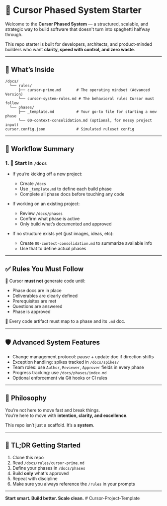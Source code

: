 # 🧠 Cursor Phased System Starter

Welcome to the **Cursor Phased System** — a structured, scalable, and strategic way to build software that doesn't turn into spaghetti halfway through.

This repo starter is built for developers, architects, and product-minded builders who want **clarity, speed with control, and zero waste**.

---

## 🚀 What’s Inside

```
/docs/
  └── rules/
      ├── cursor-prime.md       # The operating mindset (Advanced Version)
      └── cursor-system-rules.md # The behavioral rules Cursor must follow
  └── phases/
      ├── _template.md          # Your go-to file for starting a new phase
      └── 00-context-consolidation.md (optional, for messy project input)
cursor.config.json              # Simulated ruleset config
```

---

## 🔁 Workflow Summary

### 1. 📂 Start in `/docs`

- If you’re kicking off a new project:
  - Create `/docs`
  - Use `_template.md` to define each build phase
  - Complete all phase docs before touching any code

- If working on an existing project:
  - Review `/docs/phases`
  - Confirm what phase is active
  - Only build what’s documented and approved

- If no structure exists yet (just images, ideas, etc):
  - Create `00-context-consolidation.md` to summarize available info
  - Use that to define actual phases

---

## ✅ Rules You Must Follow

📌 Cursor **must not** generate code until:
- Phase docs are in place
- Deliverables are clearly defined
- Prerequisites are met
- Questions are answered
- Phase is approved

📌 Every code artifact must map to a phase and its `.md` doc.

---

## 🛡 Advanced System Features

- Change management protocol: pause + update doc if direction shifts
- Exception handling: spikes tracked in `/docs/spikes/`
- Team roles: use `Author`, `Reviewer`, `Approver` fields in every phase
- Progress tracking: use `/docs/phases/index.md`
- Optional enforcement via Git hooks or CI rules

---

## 🧠 Philosophy

You’re not here to move fast and break things.  
You’re here to move with **intention, clarity, and excellence**.

This repo isn’t just a scaffold. It’s a **system**.

---

## 🔄 TL;DR Getting Started

1. Clone this repo  
2. Read `/docs/rules/cursor-prime.md`  
3. Define your phases in `/docs/phases`  
4. Build **only** what's approved  
5. Repeat with discipline
6. Make sure you always reference the `/rules` in your prompts

---

**Start smart. Build better. Scale clean.**
#   C u r s o r - P r o j e c t - T e m p l a t e 
 
 
